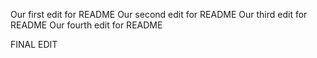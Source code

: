Our first edit for README
Our second edit for README
Our third edit for README
Our fourth edit for README


FINAL EDIT
